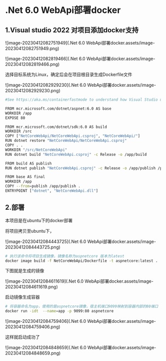 # .Net 6.0 WebApi部署docker

## 1.Visual studio 2022 对项目添加docker支持

![image-20230412082751949](.Net 6.0 WebApi部署docker.assets/image-20230412082751949.png)

![image-20230412082819466](.Net 6.0 WebApi部署docker.assets/image-20230412082819466.png)

选择目标系统为Linux，确定后会在项目根目录生成Dockerfile文件

![image-20230412082929230](.Net 6.0 WebApi部署docker.assets/image-20230412082929230.png)



```bash
#See https://aka.ms/containerfastmode to understand how Visual Studio uses this Dockerfile to build your images for faster debugging.

FROM mcr.microsoft.com/dotnet/aspnet:6.0 AS base
WORKDIR /app
EXPOSE 80

FROM mcr.microsoft.com/dotnet/sdk:6.0 AS build
WORKDIR /src
COPY ["NetCoreWebApi/NetCoreWebApi.csproj", "NetCoreWebApi/"]
RUN dotnet restore "NetCoreWebApi/NetCoreWebApi.csproj"
COPY . .
WORKDIR "/src/NetCoreWebApi"
RUN dotnet build "NetCoreWebApi.csproj" -c Release -o /app/build

FROM build AS publish
RUN dotnet publish "NetCoreWebApi.csproj" -c Release -o /app/publish /p:UseAppHost=false

FROM base AS final
WORKDIR /app
COPY --from=publish /app/publish .
ENTRYPOINT ["dotnet", "NetCoreWebApi.dll"]
```



## 2.部署

本项目是在ubuntu下的docker部署

将项目拷贝至ubuntu下，

![image-20230412084443725](.Net 6.0 WebApi部署docker.assets/image-20230412084443725.png)



```bash
# 执行该命令将项目生成镜像，镜像名称为aspnetcore 版本为latest
docker image build -f NetCoreWebApi/Dockerfile -t aspnetcore:latest .
```

下图就是生成的镜像

![image-20230412084611619](.Net 6.0 WebApi部署docker.assets/image-20230412084611619.png)

启动镜像生成容器

```bash
# 将容器命名为app，使用的是aspnetcore镜像，宿主机端口9099映射到容器内部的80端口
docker run -idt  --name=app -p 9099:80 aspnetcore
```

![image-20230412084759406](.Net 6.0 WebApi部署docker.assets/image-20230412084759406.png)

这样就启动成功了

![image-20230412084848659](.Net 6.0 WebApi部署docker.assets/image-20230412084848659.png)

